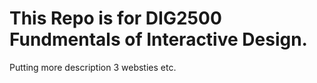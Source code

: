 # This Repo is for DIG2500 Fundmentals of Interactive Design.
Putting more description 
3 websties 
etc.
